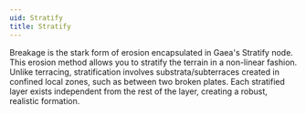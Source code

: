 ```yaml
---
uid: Stratify
title: Stratify
---
```


Breakage is the stark form of erosion encapsulated in Gaea's Stratify node. This erosion method allows you to stratify the terrain in a non-linear fashion. Unlike terracing, stratification involves substrata/subterraces created in confined local zones, such as between two broken plates. Each stratified layer exists independent from the rest of the layer, creating a robust, realistic formation.

